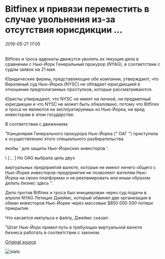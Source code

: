 # Bitfinex и привязи переместить в случае увольнения из-за отсутствия юрисдикции ...

###### 2019-05-21 17:05

Bitfinex и троса адвокаты движутся уволить их текущие дела в сравнении с Нью-Йорк Генеральный прокурор (NYAG), в соответствии с судом заявок на 21 мая.

Юридические фирмы, представляющие обе компании, утверждают, что Верховный суд Нью-Йорка (NYSC) не обладает юрисдикцией в отношении предполагаемых проступков, которые рассматриваются.

Юристы утверждают, что NYSC не имеет ни личной, ни предметный юрисдикции и что NYSC не может быть обжаловано, потому что Bitfinex и троса не являются ни эксплуатируемых из Нью-Йорка, ни вред инвесторам в этом государстве.

В соответствии с движением:

"Канцелярия Генерального прокурора Нью-Йорка (" ОАГ ") приступила к осуществлению этого специального разбирательства

якобы ' для защиты Нью-Йоркских инвесторов '.

\ [... \] Но OAG выбрала цель двух

виртуальных предприятий валюте, которые не имеют ничего общего с Нью-Йорке инвесторов-предприятия не позволяют жителям Нью-Йорка на своих платформах и не рекламировать или иным образом делать бизнес здесь ".

Дело против Bitfinex и троса был инициирован через суд подачи в апреле NYAG Летиция Джеймс, который обвинил две организации в обман инвесторов Нью-Йорке через массовые $850 000 000 потери прикрытия.

Что касается импульса к файлу, Джеймс сказал:

"Штат Нью-Йорк привел путь в требующих виртуальной валюте бизнеса работать в соответствии с законом.

[Original source](https://cointelegraph.com/news/bitfinex-and-tether-move-for-case-dismissal-over-lack-of-jurisdiction)

![stats](https://c.statcounter.com/11760860/0/a89fa40b/1/ "stats")